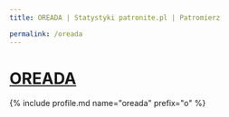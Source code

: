 ```yaml
---
title: OREADA | Statystyki patronite.pl | Patromierz

permalink: /oreada
---
```


# [OREADA](https://patronite.pl/oreada)

{% include profile.md name="oreada" prefix="o" %}
